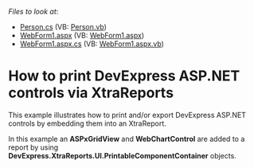 <!-- default file list -->
*Files to look at*:

* [Person.cs](./CS/ExportAspControlsViaReports/App_Code/Person.cs) (VB: [Person.vb](./VB/ExportAspControlsViaReports/App_Code/Person.vb))
* [WebForm1.aspx](./CS/ExportAspControlsViaReports/WebForm1.aspx) (VB: [WebForm1.aspx](./VB/ExportAspControlsViaReports/WebForm1.aspx))
* [WebForm1.aspx.cs](./CS/ExportAspControlsViaReports/WebForm1.aspx.cs) (VB: [WebForm1.aspx.vb](./VB/ExportAspControlsViaReports/WebForm1.aspx.vb))
<!-- default file list end -->
# How to print DevExpress ASP.NET controls via XtraReports


<p>This example illustrates how to print and/or export DevExpress ASP.NET controls by embedding them into an XtraReport.</p><p>In this example an <strong>ASPxGridView</strong> and <strong>WebChartControl</strong> are added to a report by using <strong>DevExpress.XtraReports.UI.PrintableComponentContainer</strong> objects.</p>

<br/>


